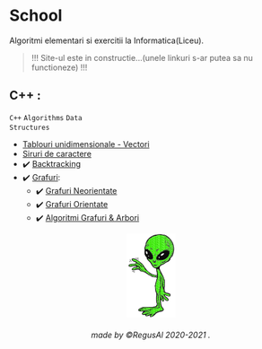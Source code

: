 # School

Algoritmi elementari si exercitii la Informatica(Liceu).
<br>
<blockquote>
!!! Site-ul este in constructie...(unele linkuri s-ar putea sa nu functioneze) !!!
</blockquote>

##  C++ :
<code class="language-plaintext highlighter-rouge">C++</code> <code class="language-plaintext highlighter-rouge">Algorithms</code> <code class="language-plaintext highlighter-rouge">Data Structures</code>

- [Tablouri unidimensionale - Vectori](https://github.com/RegusAl/School/tree/main/Tabluri%20unidimensionale%20-%20Vectori)
- [Siruri de caractere](https://github.com/RegusAl/School/tree/main/Siruri%20de%20caractere)
- ✔️ [Backtracking](https://github.com/RegusAl/School/tree/main/Backtracking)
- ✔️ [Grafuri](https://github.com/RegusAl/School/tree/main/Grafuri):
     * ✔️ [Grafuri Neorientate](https://github.com/RegusAl/School/tree/main/Grafuri/Grafuri%20neorientate)
     * ✔️ [Grafuri Orientate](https://github.com/RegusAl/School/tree/main/Grafuri/Grafuri%20orientate)
     * ✔️ [Algoritmi Grafuri & Arbori](https://github.com/RegusAl/School/tree/main/Grafuri/Algoritmi%20Grafuri%20%26%20Arbori)



<p align="center">
<img src="https://raw.githubusercontent.com/RegusAl/School/main/Website/alien.gif" height="150px">
</p>
<h6 align="center"> made by  ©RegusAl 2020-2021 .</h6>
